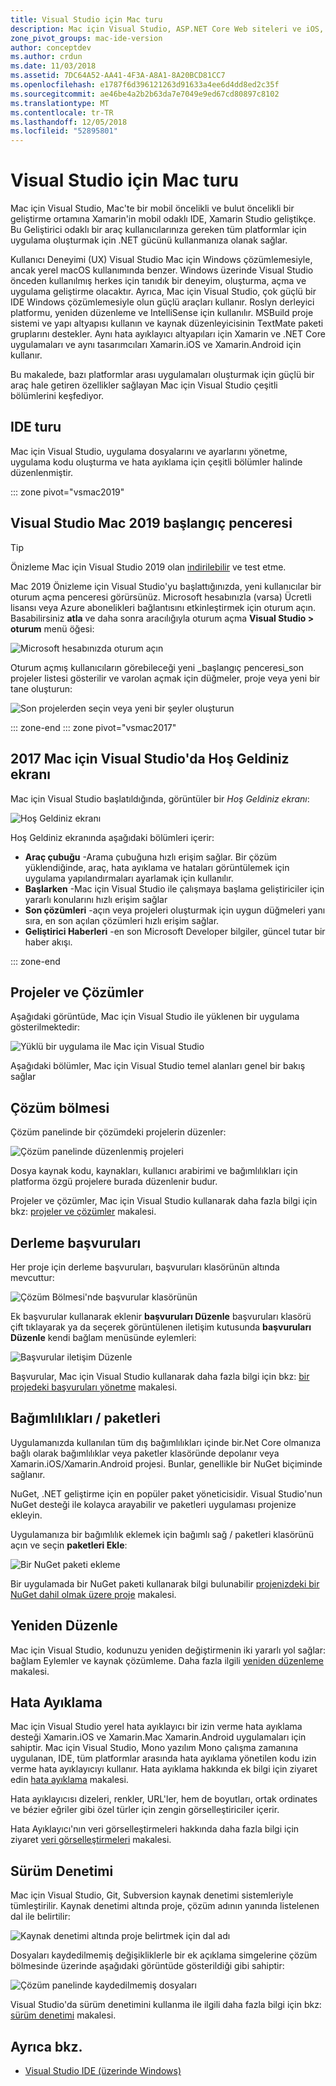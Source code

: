 ```yaml
---
title: Visual Studio için Mac turu
description: Mac için Visual Studio, ASP.NET Core Web siteleri ve iOS, Android, Mac ve Xamarin.Forms için Xamarin projeleri dahil olmak üzere, macOS üzerinde .NET uygulama derlemek için bir tümleşik geliştirme ortamı sağlar.
zone_pivot_groups: mac-ide-version
author: conceptdev
ms.author: crdun
ms.date: 11/03/2018
ms.assetid: 7DC64A52-AA41-4F3A-A8A1-8A20BCD81CC7
ms.openlocfilehash: e1787f6d396121263d91633a4ee6d4dd8ed2c35f
ms.sourcegitcommit: ae46be4a2b2b63da7e7049e9ed67cd80897c8102
ms.translationtype: MT
ms.contentlocale: tr-TR
ms.lasthandoff: 12/05/2018
ms.locfileid: "52895801"
---
```

# <a name="visual-studio-for-mac-tour"></a>Visual Studio için Mac turu

Mac için Visual Studio, Mac'te bir mobil öncelikli ve bulut öncelikli bir geliştirme ortamına Xamarin'in mobil odaklı IDE, Xamarin Studio geliştikçe. Bu Geliştirici odaklı bir araç kullanıcılarınıza gereken tüm platformlar için uygulama oluşturmak için .NET gücünü kullanmanıza olanak sağlar.

Kullanıcı Deneyimi (UX) Visual Studio Mac için Windows çözümlemesiyle, ancak yerel macOS kullanımında benzer. Windows üzerinde Visual Studio önceden kullanılmış herkes için tanıdık bir deneyim, oluşturma, açma ve uygulama geliştirme olacaktır. Ayrıca, Mac için Visual Studio, çok güçlü bir IDE Windows çözümlemesiyle olun güçlü araçları kullanır. Roslyn derleyici platformu, yeniden düzenleme ve IntelliSense için kullanılır. MSBuild proje sistemi ve yapı altyapısı kullanın ve kaynak düzenleyicisinin TextMate paketi gruplarını destekler. Aynı hata ayıklayıcı altyapıları için Xamarin ve .NET Core uygulamaları ve aynı tasarımcıları Xamarin.iOS ve Xamarin.Android için kullanır.

Bu makalede, bazı platformlar arası uygulamaları oluşturmak için güçlü bir araç hale getiren özellikler sağlayan Mac için Visual Studio çeşitli bölümlerini keşfediyor.

## <a name="ide-tour"></a>IDE turu

Mac için Visual Studio, uygulama dosyalarını ve ayarlarını yönetme, uygulama kodu oluşturma ve hata ayıklama için çeşitli bölümler halinde düzenlenmiştir.

::: zone pivot="vsmac2019"

## <a name="visual-studio-for-mac-2019-start-window"></a>Visual Studio Mac 2019 başlangıç penceresi

> [!TIP]
> Önizleme Mac için Visual Studio 2019 olan [indirilebilir](install-preview.md) ve test etme.

Mac 2019 Önizleme için Visual Studio'yu başlattığınızda, yeni kullanıcılar bir oturum açma penceresi görürsünüz. Microsoft hesabınızla (varsa) Ücretli lisansı veya Azure abonelikleri bağlantısını etkinleştirmek için oturum açın. Basabilirsiniz **atla** ve daha sonra aracılığıyla oturum açma **Visual Studio > oturum** menü öğesi:

![Microsoft hesabınızda oturum açın](media/ide-tour-2019-start-signin.png)

Oturum açmış kullanıcıların görebileceği yeni _başlangıç penceresi_son projeler listesi gösterilir ve varolan açmak için düğmeler, proje veya yeni bir tane oluşturun:

![Son projelerden seçin veya yeni bir şeyler oluşturun](media/ide-tour-2019-start-projects.png)

::: zone-end
::: zone pivot="vsmac2017"

## <a name="welcome-screen-in-visual-studio-for-mac-2017"></a>2017 Mac için Visual Studio'da Hoş Geldiniz ekranı

Mac için Visual Studio başlatıldığında, görüntüler bir *Hoş Geldiniz ekranı*:

![Hoş Geldiniz ekranı](media/ide-tour-image1.png)

Hoş Geldiniz ekranında aşağıdaki bölümleri içerir:

- **Araç çubuğu** -Arama çubuğuna hızlı erişim sağlar. Bir çözüm yüklendiğinde, araç, hata ayıklama ve hataları görüntülemek için uygulama yapılandırmaları ayarlamak için kullanılır.
- **Başlarken** -Mac için Visual Studio ile çalışmaya başlama geliştiriciler için yararlı konularını hızlı erişim sağlar
- **Son çözümleri** -açın veya projeleri oluşturmak için uygun düğmeleri yanı sıra, en son açılan çözümleri hızlı erişim sağlar.
- **Geliştirici Haberleri** -en son Microsoft Developer bilgiler, güncel tutar bir haber akışı.

::: zone-end

## <a name="solutions-and-projects"></a>Projeler ve Çözümler

Aşağıdaki görüntüde, Mac için Visual Studio ile yüklenen bir uygulama gösterilmektedir:

![Yüklü bir uygulama ile Mac için Visual Studio](media/ide-tour-image17.png)

Aşağıdaki bölümler, Mac için Visual Studio temel alanları genel bir bakış sağlar

## <a name="solution-pad"></a>Çözüm bölmesi

Çözüm panelinde bir çözümdeki projelerin düzenler:

![Çözüm panelinde düzenlenmiş projeleri](media/ide-tour-image18.png)

Dosya kaynak kodu, kaynakları, kullanıcı arabirimi ve bağımlılıkları için platforma özgü projelere burada düzenlenir budur.

Projeler ve çözümler, Mac için Visual Studio kullanarak daha fazla bilgi için bkz: [projeler ve çözümler](projects-and-solutions.md) makalesi.

## <a name="assembly-references"></a>Derleme başvuruları

Her proje için derleme başvuruları, başvuruları klasörünün altında mevcuttur:

![Çözüm Bölmesi'nde başvurular klasörünün](media/ide-tour-image19.png)

Ek başvurular kullanarak eklenir **başvuruları Düzenle** başvuruları klasörü çift tıklayarak ya da seçerek görüntülenen iletişim kutusunda **başvuruları Düzenle** kendi bağlam menüsünde eylemleri:

![Başvurular iletişim Düzenle](media/ide-tour-image20.png)

Başvurular, Mac için Visual Studio kullanarak daha fazla bilgi için bkz: [bir projedeki başvuruları yönetme](managing-references-in-a-project.md) makalesi.

## <a name="dependencies--packages"></a>Bağımlılıkları / paketleri

Uygulamanızda kullanılan tüm dış bağımlılıkları içinde bir.Net Core olmanıza bağlı olarak bağımlılıklar veya paketler klasöründe depolanır veya Xamarin.iOS/Xamarin.Android projesi. Bunlar, genellikle bir NuGet biçiminde sağlanır.

NuGet, .NET geliştirme için en popüler paket yöneticisidir. Visual Studio'nun NuGet desteği ile kolayca arayabilir ve paketleri uygulaması projenize ekleyin.

Uygulamanıza bir bağımlılık eklemek için bağımlı sağ / paketleri klasörünü açın ve seçin **paketleri Ekle**:

![Bir NuGet paketi ekleme](media/ide-tour-image21.png)

Bir uygulamada bir NuGet paketi kullanarak bilgi bulunabilir [projenizdeki bir NuGet dahil olmak üzere proje](nuget-walkthrough.md) makalesi.

## <a name="refactoring"></a>Yeniden Düzenle

Mac için Visual Studio, kodunuzu yeniden değiştirmenin iki yararlı yol sağlar: bağlam Eylemler ve kaynak çözümleme. Daha fazla ilgili [yeniden düzenleme](refactoring.md) makalesi.

## <a name="debugging"></a>Hata Ayıklama

Mac için Visual Studio yerel hata ayıklayıcı bir izin verme hata ayıklama desteği Xamarin.iOS ve Xamarin.Mac Xamarin.Android uygulamaları için sahiptir. Mac için Visual Studio, Mono yazılım Mono çalışma zamanına uygulanan, IDE, tüm platformlar arasında hata ayıklama yönetilen kodu izin verme hata ayıklayıcıyı kullanır. Hata ayıklama hakkında ek bilgi için ziyaret edin [hata ayıklama](debugging.md) makalesi.

Hata ayıklayıcısı dizeleri, renkler, URL'ler, hem de boyutları, ortak ordinates ve bézier eğriler gibi özel türler için zengin görselleştiriciler içerir.

Hata Ayıklayıcı'nın veri görselleştirmeleri hakkında daha fazla bilgi için ziyaret [veri görselleştirmeleri](data-visualizations.md) makalesi.

## <a name="version-control"></a>Sürüm Denetimi

Mac için Visual Studio, Git, Subversion kaynak denetimi sistemleriyle tümleştirilir. Kaynak denetimi altında proje, çözüm adının yanında listelenen dal ile belirtilir:

![Kaynak denetimi altında proje belirtmek için dal adı](media/ide-tour-image22.png)

Dosyaları kaydedilmemiş değişikliklerle bir ek açıklama simgelerine çözüm bölmesinde üzerinde aşağıdaki görüntüde gösterildiği gibi sahiptir:

![Çözüm panelinde kaydedilmemiş dosyaları](media/ide-tour-image23.png)

Visual Studio'da sürüm denetimini kullanma ile ilgili daha fazla bilgi için bkz: [sürüm denetimi](version-control.md) makalesi.

## <a name="see-also"></a>Ayrıca bkz.

- [Visual Studio IDE (üzerinde Windows)](/visualstudio/ide/visual-studio-ide)